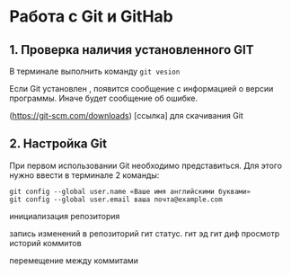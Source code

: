 # Работа с Git и GitHab

## 1. Проверка наличия установленного GIT
В терминале выполнить команду  `git vesion`

Ecли Git установлен , появится сообщение с информацией о версии программы. Иначе будет сообщение об ошибке.

 (https://git-scm.com/downloads) [ccылка] для скачивания Git

 ## 2. Настройка Git

 При первом использовании Git необходимо представиться.
Для этого нужно ввести в терминале 2 команды:
```
git config --global user.name «Ваше имя английскими буквами»
git config --global user.email ваша почта@example.com
```
 инициализация репозитория

 запись изменений в репозиторий
гит статус. гит эд гит диф
просмотр историй коммитов

перемещение между коммитами